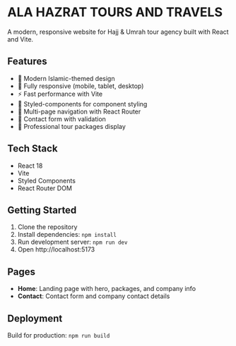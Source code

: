# ALA HAZRAT TOURS AND TRAVELS

A modern, responsive website for Hajj & Umrah tour agency built with React and Vite.

## Features

- 🕋 Modern Islamic-themed design
- 📱 Fully responsive (mobile, tablet, desktop)
- ⚡ Fast performance with Vite
- 🎨 Styled-components for component styling
- 🧭 Multi-page navigation with React Router
- 📧 Contact form with validation
- 💼 Professional tour packages display

## Tech Stack

- React 18
- Vite
- Styled Components
- React Router DOM

## Getting Started

1. Clone the repository
2. Install dependencies: `npm install`
3. Run development server: `npm run dev`
4. Open http://localhost:5173

## Pages

- **Home**: Landing page with hero, packages, and company info
- **Contact**: Contact form and company contact details

## Deployment

Build for production: `npm run build`
